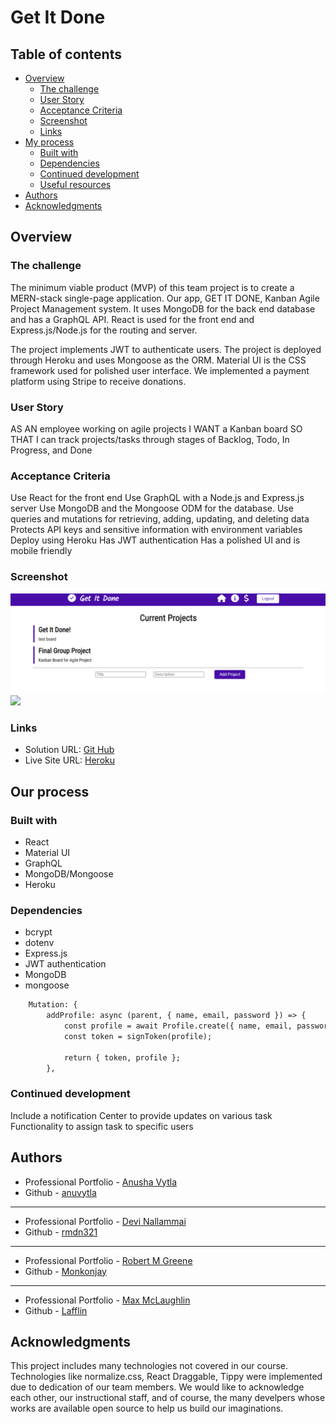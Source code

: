 # Get It Done

## Table of contents

- [Overview](#overview)
  - [The challenge](#the-challenge)
  - [User Story](#user-story)
  - [Acceptance Criteria](#acceptance-criteria)
  - [Screenshot](#screenshot)
  - [Links](#links)
- [My process](#my-process)
  - [Built with](#built-with)
  - [Dependencies](#dependencies)
  - [Continued development](#continued-development)
  - [Useful resources](#useful-resources)
- [Authors](#authors)
- [Acknowledgments](#acknowledgments)



## Overview

### The challenge

The minimum viable product (MVP) of this team project is to create a MERN-stack single-page application. Our app, GET IT DONE, Kanban Agile Project Management system. It uses MongoDB for the back end database and has a GraphQL API. React is used for the front end and Express.js/Node.js for the routing and server. 

The project implements JWT to authenticate users.  The project is deployed through Heroku and uses Mongoose as the ORM. Material UI is the CSS framework used for polished user interface. We implemented a payment platform using Stripe to receive donations.

### User Story

AS AN employee working on agile projects
I WANT a Kanban board
SO THAT I can track projects/tasks through stages of Backlog, Todo, In Progress, and Done 


### Acceptance Criteria

Use React for the front end
Use GraphQL with a Node.js and Express.js server
Use MongoDB and the Mongoose ODM for the database.
Use queries and mutations for retrieving, adding, updating, and deleting data
Protects API keys and sensitive information with environment variables
Deploy using Heroku 
Has JWT authentication
Has a polished UI and is mobile friendly



### Screenshot

![](./client/public/screenshot_a.png)
![](./client/public/screenshot_b.png)



### Links

- Solution URL: [Git Hub](https://github.com/anuvytla/GetItDone)
- Live Site URL: [Heroku](https://get-it-done-kanban-pm.herokuapp.com/)

## Our process

### Built with

- React
- Material UI
- GraphQL
- MongoDB/Mongoose
- Heroku



### Dependencies

- bcrypt
- dotenv
- Express.js
- JWT authentication
- MongoDB
- mongoose


```GraphQL
	Mutation: {
		addProfile: async (parent, { name, email, password }) => {
			const profile = await Profile.create({ name, email, password });
			const token = signToken(profile);

			return { token, profile };
		},
```


### Continued development
Include a notification Center to provide updates on various task
Functionality to assign task to specific users



## Authors

- Professional Portfolio - [Anusha Vytla](https://www.your-site.com)
- Github - [anuvytla](https://github.com/anuvytla)
-------------------------------------------------------------

- Professional Portfolio - [Devi Nallammai](https://rmdn321.github.io/homework-2/)
- Github - [rmdn321](https://github.com/rmdn321/)
--------------------------------------------------------------

- Professional Portfolio - [Robert M Greene](https://monkonjay.github.io/Portfolio/)
- Github - [Monkonjay](https://github.com/Monkonjay)
--------------------------------------------------------------

- Professional Portfolio - [Max McLaughlin](https://lafflin.github.io/Portfolio/)
- Github - [Lafflin](https://github.com/lafflin)



## Acknowledgments
This project includes many technologies not covered in our course. Technologies like normalize.css, React Draggable, Tippy were implemented due to dedication of our team members. We would like to acknowledge each other, our instructional staff, and of course, the many develpers whose works are available open source to help us build our imaginations.  

  
